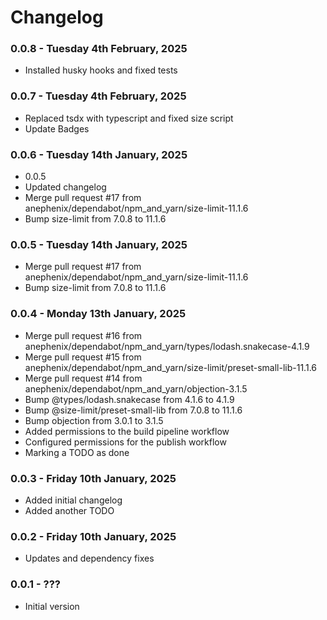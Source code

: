 # Changelog

### 0.0.8 - Tuesday 4th February, 2025

- Installed husky hooks and fixed tests

### 0.0.7 - Tuesday 4th February, 2025

- Replaced tsdx with typescript and fixed size script
- Update Badges

### 0.0.6 - Tuesday 14th January, 2025

- 0.0.5
- Updated changelog
- Merge pull request #17 from anephenix/dependabot/npm_and_yarn/size-limit-11.1.6
- Bump size-limit from 7.0.8 to 11.1.6

### 0.0.5 - Tuesday 14th January, 2025

- Merge pull request #17 from anephenix/dependabot/npm_and_yarn/size-limit-11.1.6
- Bump size-limit from 7.0.8 to 11.1.6

### 0.0.4 - Monday 13th January, 2025

- Merge pull request #16 from anephenix/dependabot/npm_and_yarn/types/lodash.snakecase-4.1.9
- Merge pull request #15 from anephenix/dependabot/npm_and_yarn/size-limit/preset-small-lib-11.1.6
- Merge pull request #14 from anephenix/dependabot/npm_and_yarn/objection-3.1.5
- Bump @types/lodash.snakecase from 4.1.6 to 4.1.9
- Bump @size-limit/preset-small-lib from 7.0.8 to 11.1.6
- Bump objection from 3.0.1 to 3.1.5
- Added permissions to the build pipeline workflow
- Configured permissions for the publish workflow
- Marking a TODO as done

### 0.0.3 - Friday 10th January, 2025

- Added initial changelog
- Added another TODO

### 0.0.2 - Friday 10th January, 2025

- Updates and dependency fixes

### 0.0.1 - ???

- Initial version